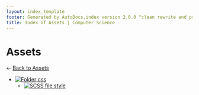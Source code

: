 ```yaml
---
layout: index_template
footer: Generated by AutoDocs.index version 2.0.0 "clean rewrite and preprocessing" ⓒ Starwort, 2020
title: Index of Assets | Computer Science
---
```


# Assets

← [Back to Assets](..)

- [![Folder](https://starwort.github.io/computer-science/icon-folder.png) css](assets/css)
  - [![SCSS file](https://img.icons8.com/windows/512/4a90e2/important-file.png) style](assets/css/style.scss)

